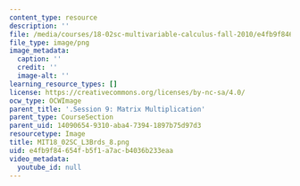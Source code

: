 ```yaml
---
content_type: resource
description: ''
file: /media/courses/18-02sc-multivariable-calculus-fall-2010/e4fb9f84654fb5f1a7acb4036b233eaa_MIT18_02SC_L3Brds_8.png
file_type: image/png
image_metadata:
  caption: ''
  credit: ''
  image-alt: ''
learning_resource_types: []
license: https://creativecommons.org/licenses/by-nc-sa/4.0/
ocw_type: OCWImage
parent_title: '.Session 9: Matrix Multiplication'
parent_type: CourseSection
parent_uid: 14090654-9310-aba4-7394-1897b75d97d3
resourcetype: Image
title: MIT18_02SC_L3Brds_8.png
uid: e4fb9f84-654f-b5f1-a7ac-b4036b233eaa
video_metadata:
  youtube_id: null
---
```

